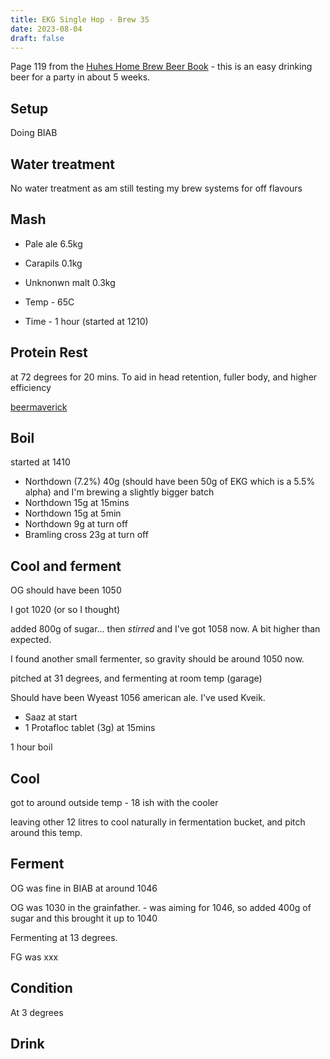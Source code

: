 ```yaml
---
title: EKG Single Hop - Brew 35
date: 2023-08-04
draft: false 
---
```

<!-- [![pot](/images/2023-06-06/3.jpg "treatment")](/images/2023-06-06/3.jpg) -->

<!-- [https://share.brewfather.app/36b9wFHyxgBxgw](https://share.brewfather.app/36b9wFHyxgBxgw) similar recipe that I am making. I'm going for 3.8% as it is hot weather and the beer is for a party. -->

Page 119 from the [Huhes Home Brew Beer Book]() - this is an easy drinking beer for a party in about 5 weeks.

<!-- [![pot](/images/2023-06-06/3.jpg "treatment")](/images/2023-06-06/3.jpg) -->

## Setup

Doing BIAB

## Water treatment

No water treatment as am still testing my brew systems for off flavours

## Mash

- Pale ale 6.5kg
- Carapils 0.1kg
- Unknonwn malt 0.3kg

- Temp - 65C 
- Time - 1 hour  (started at 1210)


## Protein Rest

at 72 degrees for 20 mins. To aid in head retention, fuller body, and higher efficiency

[beermaverick](https://beermaverick.com/understanding-protein-rests-in-mashing/)

## Boil

started at 1410

- Northdown (7.2%) 40g (should have been 50g of EKG which is a 5.5% alpha) and I'm brewing a slightly bigger batch
- Northdown 15g at 15mins
- Northdown 15g at 5min
- Northdown 9g at turn off
- Bramling cross 23g at turn off


## Cool and ferment

OG should have been 1050

I got 1020 (or so I thought)

added 800g of sugar... then *stirred* and I've got 1058 now. A bit higher than expected.

I found another small fermenter, so gravity should be around 1050 now.

pitched at 31 degrees, and fermenting at room temp (garage)

Should have been Wyeast 1056 american ale. I've used Kveik.










- Saaz at start
- 1 Protafloc tablet (3g) at 15mins

1 hour boil

## Cool

got to around outside temp - 18 ish with the cooler

leaving other 12 litres to cool naturally in fermentation bucket, and pitch around this temp.

## Ferment 

OG was fine in BIAB at around 1046

OG was 1030 in the grainfather. - was aiming for 1046, so added 400g of sugar and this brought it up to 1040

Fermenting at 13 degrees.

FG was xxx

## Condition

At 3 degrees

## Drink



